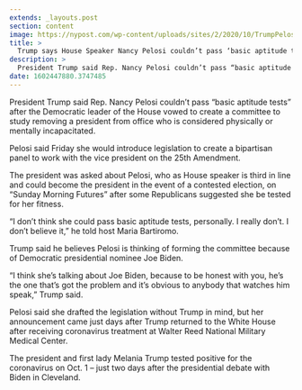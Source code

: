 ```yaml
--- 
extends: _layouts.post 
section: content 
image: https://nypost.com/wp-content/uploads/sites/2/2020/10/TrumpPelosi-1.jpg?quality=90&strip=all&w=1200 
title: > 
  Trump says House Speaker Nancy Pelosi couldn’t pass ‘basic aptitude tests’ 
description: > 
  President Trump said Rep. Nancy Pelosi couldn’t pass “basic aptitude tests” after the Democratic leader of the House vowed to create a committee to study removing a president from office who is considered physically or mentally incapacitated.Pelosi said Friday she would introduce legislation to create a bipartisan panel to work with the vice president on the 25th Amendment.“I don’t think she could pass basic aptitude tests, personally.Trump said he believes Pelosi is thinking of forming the committee because of Democratic presidential nominee Joe Biden.The president and first lady Melania Trump tested positive for the coronavirus on Oct. 1 – just two days after the presidential debate with Biden in Cleveland. 
date: 1602447880.3747485 
--- 
```

President Trump said Rep. Nancy Pelosi couldn’t pass “basic aptitude tests” after the Democratic leader of the House vowed to create a committee to study removing a president from office who is considered physically or mentally incapacitated.

Pelosi said Friday she would introduce legislation to create a bipartisan panel to work with the vice president on the 25th Amendment.

The president was asked about Pelosi, who as House speaker is third in line and could become the president in the event of a contested election, on “Sunday Morning Futures” after some Republicans suggested she be tested for her fitness.

“I don’t think she could pass basic aptitude tests, personally. I really don’t. I don’t believe it,” he told host Maria Bartiromo.

Trump said he believes Pelosi is thinking of forming the committee because of Democratic presidential nominee Joe Biden.

“I think she’s talking about Joe Biden, because to be honest with you, he’s the one that’s got the problem and it’s obvious to anybody that watches him speak,” Trump said.

Pelosi said she drafted the legislation without Trump in mind, but her announcement came just days after Trump returned to the White House after receiving coronavirus treatment at Walter Reed National Military Medical Center.

The president and first lady Melania Trump tested positive for the coronavirus on Oct. 1 – just two days after the presidential debate with Biden in Cleveland.